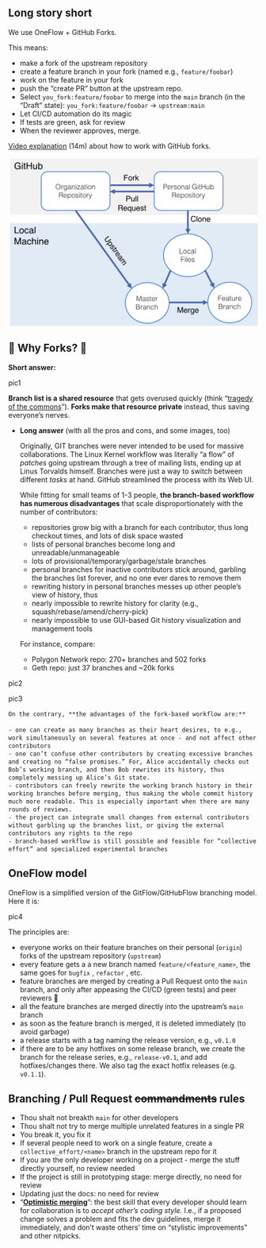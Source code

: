 
## Long story short

We use OneFlow + GitHub Forks.

This means:

- make a fork of the upstream repository
- create a feature branch in your fork (named e.g., `feature/foobar`)
- work on the feature in your fork
- push the “create PR” button at the upstream repo.
- Select `you_fork:feature/foobar` to merge into the `main` branch (in the “Draft” state):
`you_fork:feature/foobar` → `upstream:main`
- Let CI/CD automation do its magic
- If tests are green, ask for review
- When the reviewer approves, merge.

[Video explanation](https://www.youtube.com/watch?v=trSe0Q8oSXI) (14m) about how to work with GitHub forks.

![img](images/Untitled.png)

## 🍴 Why Forks? 🍴

**Short answer:**

pic1

**Branch list is a shared resource** that gets overused quickly (think “[tragedy of the commons](https://en.wikipedia.org/wiki/Tragedy_of_the_commons)”). **Forks make that resource private** instead, thus saving everyone’s nerves.

- **Long answer** (with all the pros and cons, and some images, too)
    
    Originally, GIT branches were never intended to be used for massive collaborations. The Linux Kernel workflow was literally “a flow” of *patches* going upstream through a tree of mailing lists, ending up at Linus Torvalds himself. Branches were just a way to switch between different *tasks* at hand. GitHub streamlined the process with its Web UI.
    
    While fitting for small teams of 1-3 people, **the branch-based workflow has numerous disadvantages** that scale disproportionately with the number of contributors:
    
    - repositories grow big with a branch for each contributor, thus long checkout times, and lots of disk space wasted
    - lists of personal branches become long and unreadable/unmanageable
    - lots of provisional/temporary/garbage/stale branches
    - personal branches for inactive contributors stick around, garbling the branches list forever, and no one ever dares to remove them
    - rewriting history in personal branches messes up other people’s view of history, thus
    - nearly impossible to rewrite history for clarity (e.g., squash/rebase/amend/cherry-pick)
    - nearly impossible to use GUI-based Git history visualization and management tools
    
    For instance, compare:
    
    - Polygon Network repo: 270+ branches and 502 forks
    - Geth repo: just 37 branches and ~20k forks
    
pic2
    
pic3
    
    On the contrary, **the advantages of the fork-based workflow are:**
    
    - one can create as many branches as their heart desires, to e.g., work simultaneously on several features at once - and not affect other contributors
    - one can’t confuse other contributors by creating excessive branches and creating no “false promises.” For, Alice accidentally checks out Bob’s working branch, and then Bob rewrites its history, thus completely messing up Alice’s Git state.
    - contributors can freely rewrite the working branch history in their working branches before merging, thus making the whole commit history much more readable. This is especially important when there are many rounds of reviews.
    - the project can integrate small changes from external contributors without garbling up the branches list, or giving the external contributors any rights to the repo
    - branch-based workflow is still possible and feasible for “collective effort” and specialized experimental branches
    

## OneFlow model

OneFlow is a simplified version of the GitFlow/GitHubFlow branching model. Here it is:

pic4

The principles are:

- everyone works on their feature branches on their personal (`origin`) forks of the upstream repository (`upstream`)
- every feature gets a a new branch named `feature/<feature_name>`, the same goes for `bugfix` , `refactor` , etc.
- feature branches are merged by creating a Pull Request onto the `main` branch, and only after appeasing the CI/CD (green tests) and peer reviewers 🧔
- all the feature branches are merged directly into the upstream’s `main` branch
- as soon as the feature branch is merged, it is deleted immediately (to avoid garbage)
- a release starts with a tag naming the release version, e.g., `v0.1.0`
- if there are to be any hotfixes on some release branch, we create the branch for the release series, e.g., `release-v0.1`, and add hotfixes/changes there. We also tag the exact hotfix releases (e.g. `v0.1.1`).

## Branching / Pull Request ~~commandments~~ rules

- Thou shalt not breakth `main` for other developers
- Thou shalt not try to merge multiple unrelated features in a single PR
- You break it, you fix it
- If several people need to work on a single feature, create a `collective_effort/<name>` branch in the upstream repo for it
- If you are the only developer working on a project - merge the stuff directly yourself, no review needed
- If the project is still in prototyping stage: merge directly, no need for review
- Updating just the docs: no need for review
- “[**Optimistic merging**](https://dmerej.info/blog/post/optimistic-merging/)”: the best skill that every developer should learn for collaboration is to *accept other’s coding style.* I.e., if a proposed change solves a problem and fits the dev guidelines, merge it immediately, and don’t waste others’ time on “stylistic improvements” and other nitpicks.
